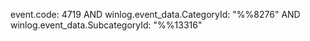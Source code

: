 event.code: 4719 AND winlog.event_data.CategoryId: "%%8276" AND winlog.event_data.SubcategoryId: "%%13316"
